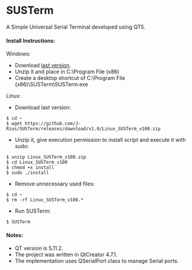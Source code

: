 # SUSTerm
A Simple Universal Serial Terminal developed using QT5.

#### Install Instructions:
Windows:
  * Download [last version](https://github.com/J-Rios/SUSTerm/releases/download/v1.0/Windows_SUSTerm_v100.zip).
  * Unzip it and place in C:\Program File (x86)
  * Create a desktop shortcut of C:\Program File (x86)\SUSTerm\SUSTerm.exe

Linux:
  * Download last version:
  ```
  $ cd ~
  $ wget https://github.com/J-Rios/SUSTerm/releases/download/v1.0/Linux_SUSTerm_v100.zip
  ```
  
  * Unzip it, give execution permission to install script and execute it with sudo:
  ```
  $ unzip Linux_SUSTerm_v100.zip
  $ cd Linux_SUSTerm_v100
  $ chmod +x install
  $ sudo ./install
  ```
  
  * Remove unnecessary used files:
  ```
  $ cd ~
  $ rm -rf Linux_SUSTerm_v100.*
  ```
  
  * Run SUSTerm:
  ```
  $ SUSTerm
  ```

#### Notes:

- QT version is 5.11.2.
- The project was written in QtCreator 4.7.1.
- The implementation uses QSerialPort class to manage Serial ports.
